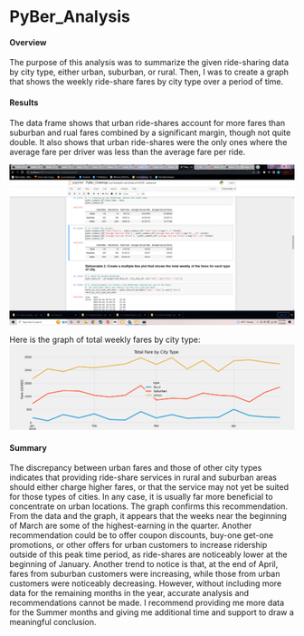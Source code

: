 # PyBer_Analysis

#### Overview
The purpose of this analysis was to summarize the given ride-sharing data by city type, either urban, suburban, or rural. Then, I was to create a graph that shows the weekly ride-share fares by city type over a period of time.

#### Results
The data frame shows that urban ride-shares account for more fares than suburban and rual fares combined by a significant margin, though not quite double. It also shows that urban ride-shares were the only ones where the average fare per driver was less than the average fare per ride. 

![DataFrame showing data by city type](https://github.com/veachk90/PyBer_Analysis/blob/main/PyBer_Challenge_1.png)

Here is the graph of total weekly fares by city type:
![Total weekly fares by city type](https://github.com/veachk90/PyBer_Analysis/blob/main/challenge_fig.png)

#### Summary
The discrepancy between urban fares and those of other city types indicates that providing ride-share services in rural and suburban areas should either charge higher fares, or that the service may not yet be suited for those types of cities. In any case, it is usually far more beneficial to concentrate on urban locations. The graph confirms this recommendation. From the data and the graph, it appears that the weeks near the beginning of March are some of the highest-earning in the quarter. Another recommendation could be to offer coupon discounts, buy-one get-one promotions, or other offers for urban customers to increase ridership outside of this peak time period, as ride-shares are noticeably lower at the beginning of January. Another trend to notice is that, at the end of April, fares from suburban customers were increasing, while those from urban customers were noticeably decreasing. However, without including more data for the remaining months in the year, accurate analysis and recommendations cannot be made. I recommend providing me more data for the Summer months and giving me additional time and support to draw a meaningful conclusion.
